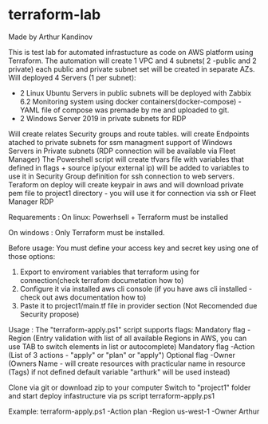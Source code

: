 # terraform-lab

Made by Arthur Kandinov

This is test lab for automated infrastucture as code on AWS platform using Terraform. 
The automation will create 1 VPC and 4 subnets( 2 -public and 2 private) each public and private subnet set will be created in separate AZs.
Will deployed 4 Servers (1 per subnet):

  * 2 Linux Ubuntu Servers in public subnets will be deployed with Zabbix 6.2 Monitoring system using docker containers(docker-compose) - YAML file of compose was premade by me and uploaded to git.  
  * 2 Windows Server 2019 in private subnets for RDP 
	
Will create relates Security groups and route tables.
will create Endpoints atached to private subnets for ssm managment support of Windows Servers in Private subnets (RDP connection will be available via Fleet Manager) 
The Powershell script will create tfvars file with variables that defined in flags + source ip(your external ip) will be added to variables to use it in Security Group definition for ssh connection to web servers.
Teraform on deploy will create keypair in aws and will download private pem file to project1 directory - you will use it for connection via ssh or Fleet Manager RDP

Requarements : 
On linux: 
Powerhsell + Terraform must be installed 

On windows : Only Terraform must be installed. 

Before usage:
 You must define your access key and secret key using one of those options:
  1. Export to enviroment variables that terraform using for connection(check terrafom documetation how to)
  2. Configure it via installed aws cli console (if you have aws cli installed - check out aws documentation how to)
  3. Paste it to project1/main.tf file in provider section (Not Recomended due Security propose)


Usage : 
The "terraform-apply.ps1" script supports flags:
    Mandatory flag -Region (Entry validation with list of all available Regions in AWS, you can use TAB to switch elements in list or autocomplete)
    Mandatory flag -Action (List of 3 actions - "apply" or "plan" or "apply")
    Optional flag -Owner (Owners Name - will create resources with practicular name in resource (Tags) if not defined default variable "arthurk" will be used instead)

Clone via git or download zip to your computer
Switch to "project1" folder and start deploy infastructure via ps script terraform-apply.ps1 

Example: terraform-apply.ps1 -Action plan -Region us-west-1 -Owner Arthur
